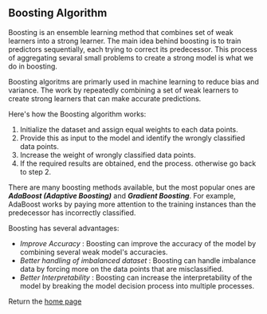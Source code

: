 ## Boosting Algorithm

Boosting is an ensemble learning method that combines set of weak learners into a strong learner. The main idea behind boosting is to train predictors sequentially, each trying to correct its predecessor. 
This process of aggregating sevaral small problems to create a strong model is what we do in boosting.

Boosting algoritms are primarly used in machine learning to reduce bias and variance. The work by repeatedly combining a set of weak learners to create strong learners that can make accurate predictions.

Here's how the Boosting algorithm works:
1. Initialize the dataset and assign equal weights to each data points.
2. Provide this as input to the model and identify the wrongly classified data points.
3. Increase the weight of wrongly classified data points.
4. If the required results are obtained, end the process. otherwise go back to step 2.

There are many boosting methods available, but the most popular ones are ***AdaBoost (Adaptive Boosting)*** and ***Gradient Boosting***. For example, AdaBoost works by paying more attention to the training 
instances than the predecessor has incorrectly classified.

Boosting has several advantages:
- *Improve Accuracy* : Boosting can improve the accuracy of the model by combining several weak model's accuracies.
- *Better handling of imbalanced dataset* : Boosting can handle imbalance data by forcing more on the data points that are misclassified.
- *Better Interpretability* : Boosting can increase the interpretability of the model by breaking the model decision process into multiple processes.

Return the [home page](Readme.md)

